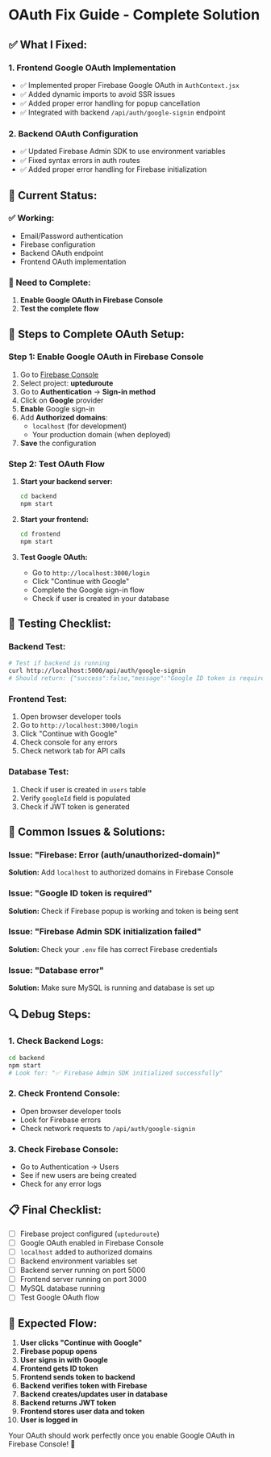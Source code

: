 # OAuth Fix Guide - Complete Solution

## ✅ **What I Fixed:**

### 1. **Frontend Google OAuth Implementation**

- ✅ Implemented proper Firebase Google OAuth in `AuthContext.jsx`
- ✅ Added dynamic imports to avoid SSR issues
- ✅ Added proper error handling for popup cancellation
- ✅ Integrated with backend `/api/auth/google-signin` endpoint

### 2. **Backend OAuth Configuration**

- ✅ Updated Firebase Admin SDK to use environment variables
- ✅ Fixed syntax errors in auth routes
- ✅ Added proper error handling for Firebase initialization

## 🔧 **Current Status:**

### **✅ Working:**

- Email/Password authentication
- Firebase configuration
- Backend OAuth endpoint
- Frontend OAuth implementation

### **🔧 Need to Complete:**

1. **Enable Google OAuth in Firebase Console**
2. **Test the complete flow**

## 🚀 **Steps to Complete OAuth Setup:**

### **Step 1: Enable Google OAuth in Firebase Console**

1. Go to [Firebase Console](https://console.firebase.google.com/)
2. Select project: **upteduroute**
3. Go to **Authentication** → **Sign-in method**
4. Click on **Google** provider
5. **Enable** Google sign-in
6. Add **Authorized domains**:
   - `localhost` (for development)
   - Your production domain (when deployed)
7. **Save** the configuration

### **Step 2: Test OAuth Flow**

1. **Start your backend server:**

   ```bash
   cd backend
   npm start
   ```

2. **Start your frontend:**

   ```bash
   cd frontend
   npm start
   ```

3. **Test Google OAuth:**
   - Go to `http://localhost:3000/login`
   - Click "Continue with Google"
   - Complete the Google sign-in flow
   - Check if user is created in your database

## 🧪 **Testing Checklist:**

### **Backend Test:**

```bash
# Test if backend is running
curl http://localhost:5000/api/auth/google-signin
# Should return: {"success":false,"message":"Google ID token is required"}
```

### **Frontend Test:**

1. Open browser developer tools
2. Go to `http://localhost:3000/login`
3. Click "Continue with Google"
4. Check console for any errors
5. Check network tab for API calls

### **Database Test:**

1. Check if user is created in `users` table
2. Verify `googleId` field is populated
3. Check if JWT token is generated

## 🚨 **Common Issues & Solutions:**

### **Issue: "Firebase: Error (auth/unauthorized-domain)"**

**Solution:** Add `localhost` to authorized domains in Firebase Console

### **Issue: "Google ID token is required"**

**Solution:** Check if Firebase popup is working and token is being sent

### **Issue: "Firebase Admin SDK initialization failed"**

**Solution:** Check your `.env` file has correct Firebase credentials

### **Issue: "Database error"**

**Solution:** Make sure MySQL is running and database is set up

## 🔍 **Debug Steps:**

### **1. Check Backend Logs:**

```bash
cd backend
npm start
# Look for: "✅ Firebase Admin SDK initialized successfully"
```

### **2. Check Frontend Console:**

- Open browser developer tools
- Look for Firebase errors
- Check network requests to `/api/auth/google-signin`

### **3. Check Firebase Console:**

- Go to Authentication → Users
- See if new users are being created
- Check for any error logs

## 📋 **Final Checklist:**

- [ ] Firebase project configured (`upteduroute`)
- [ ] Google OAuth enabled in Firebase Console
- [ ] `localhost` added to authorized domains
- [ ] Backend environment variables set
- [ ] Backend server running on port 5000
- [ ] Frontend server running on port 3000
- [ ] MySQL database running
- [ ] Test Google OAuth flow

## 🎯 **Expected Flow:**

1. **User clicks "Continue with Google"**
2. **Firebase popup opens**
3. **User signs in with Google**
4. **Frontend gets ID token**
5. **Frontend sends token to backend**
6. **Backend verifies token with Firebase**
7. **Backend creates/updates user in database**
8. **Backend returns JWT token**
9. **Frontend stores user data and token**
10. **User is logged in**

Your OAuth should work perfectly once you enable Google OAuth in Firebase Console! 🚀
